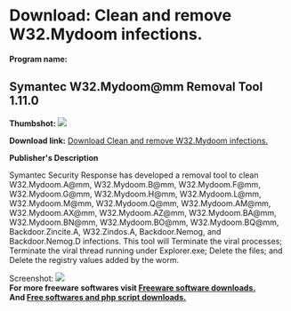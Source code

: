 # Download: Clean and remove W32.Mydoom infections.

**Program name:**

## Symantec W32.Mydoom@mm Removal Tool 1.11.0

  
**Thumbshot:** ![](http://www.freewarefiles.com/screenshot/w32mydoom_md.gif)   
  
**Download link:** [Download Clean and remove W32.Mydoom infections.](http://freesoftwares.boysofts.com/Symantec-WMydoommm-Removal-Tool_program_13552.html)  
  


**Publisher's Description**  
  


Symantec Security Response has developed a removal tool to clean W32.Mydoom.A@mm, W32.Mydoom.B@mm, W32.Mydoom.F@mm, W32.Mydoom.G@mm, W32.Mydoom.H@mm, W32.Mydoom.L@mm, W32.Mydoom.M@mm, W32.Mydoom.Q@mm, W32.Mydoom.AM@mm, W32.Mydoom.AX@mm, W32.Mydoom.AZ@mm, W32.Mydoom.BA@mm, W32.Mydoom.BN@mm, W32.Mydoom.BO@mm, W32.Mydoom.BQ@mm, Backdoor.Zincite.A, W32.Zindos.A, Backdoor.Nemog, and Backdoor.Nemog.D infections. This tool will Terminate the viral processes; Terminate the viral thread running under Explorer.exe; Delete the files; and Delete the registry values added by the worm. 

  
  
Screenshot: ![](http://www.freewarefiles.com/screenshot/w32mydoom.gif)   
**For more freeware softwares visit [Freeware software downloads.](http://freesoftwares.boysofts.com/)**   
**And [Free softwares and php script downloads.](http://www.boysofts.com/)**
